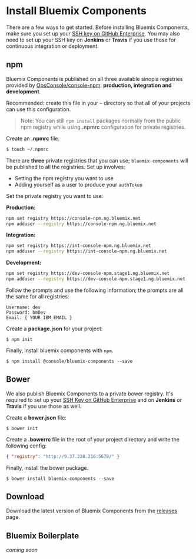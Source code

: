 # Install Bluemix Components

There are a few ways to get started.
Before installing Bluemix Components, make sure you set up your [SSH key on GitHub Enterprise](https://help.github.com/articles/generating-ssh-keys/).
You may also need to set up your SSH key on **Jenkins** or **Travis** if you use those for continuous integration or deployment.

## npm

Bluemix Components is published on all three available sinopia registries provided by [OpsConsole/console-npm](https://github.ibm.com/OpsConsole/console-npm): **production, integration and development**.

Recommended: create this file in your `~` directory so that all of your projects can use this configuration. 

> Note: You can still `npm install` packages normally from the public npm registry while using **.npmrc** configuration for private registries.

Create an **.npmrc** file. 

```sh
$ touch ~/.npmrc
```

There are **three** private registries that you can use; `bluemix-components` will be published to all the registries.
Set up involves:
- Setting the npm registry you want to use
- Adding yourself as a user to produce your `authToken`

Set the private registry you want to use:

**Production:**
```sh
npm set registry https://console-npm.ng.bluemix.net
npm adduser --registry https://console-npm.ng.bluemix.net
```

**Integration:**
```sh
npm set registry https://int-console-npm.ng.bluemix.net
npm adduser --registry https://int-console-npm.ng.bluemix.net
```

**Development:**
```sh
npm set registry https://dev-console-npm.stage1.ng.bluemix.net
npm adduser --registry https://dev-console-npm.stage1.ng.bluemix.net
```

Follow the prompts and use the following information; the prompts are all the same for all registries:

```
Username: dev
Password: bmDev
Email: { YOUR_IBM_EMAIL }
```

Create a **package.json** for your project:

```
$ npm init
```

Finally, install bluemix components with `npm`.

```
$ npm install @console/bluemix-components --save
```

## Bower

We also publish Bluemix Components to a private bower registry.
It's required to set up your [SSH Key on GitHub Enterprise](https://help.github.com/articles/generating-ssh-keys/) and on **Jenkins** or **Travis** if you use those as well.

Create a **bower.json** file:

```
$ bower init
```

Create a **.bowerrc** file in the root of your project directory and write the following config:

```json
{ "registry": "http://9.37.228.216:5678/" }
```

Finally, install the bower package.

```
$ bower install bluemix-components --save
```

## Download

Download the latest version of Bluemix Components from the [releases](https://github.ibm.com/Bluemix/bluemix-components/releases) page.

## Bluemix Boilerplate

*coming soon*
